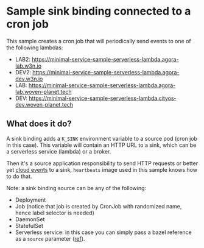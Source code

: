# Sample sink binding connected to a cron job

This sample creates a cron job that will periodically send events to one of the following lambdas:

- LAB2: https://minimal-service-sample-serverless-lambda.agora-lab.w3n.io
- DEV2: https://minimal-service-sample-serverless-lambda.agora-dev.w3n.io
- LAB: https://minimal-service-sample-serverless-lambda.agora-lab.woven-planet.tech
- DEV: https://minimal-service-sample-serverless-lambda.cityos-dev.woven-planet.tech

## What does it do?

A sink binding adds a `K_SINK` environment variable to a source pod (cron job in this case).
This variable will contain an HTTP URL to a sink, which can be a serverless service (lambda) or a broker.

Then it's a source application responsibility to send HTTP requests or better yet [cloud events](https://cloudevents.io/) to a sink, `heartbeats` image used in this sample knows how to do that.

Note: a sink binding source can be any of the following:
- Deployment
- Job (notice that job is created by CronJob with randomized name, hence label selector is needed)
- DaemonSet
- StatefulSet
- Serverless service: in this case you can simply pass a bazel reference as a `source` parameter ([ref](https://github.com/wp-wcm/city/blob/main/ns/serverless/ytt/serverless_sink_binding_ytt.bzl)).